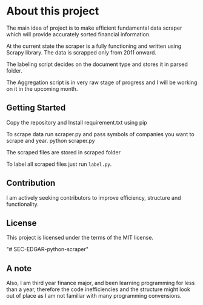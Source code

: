 # About this project 

   The main idea of project is to make efficient fundamental data scraper which will provide accurately sorted financial information.
   
   At the current state the scraper is a fully functioning and written using Scrapy library.
        The data is scrapped only from 2011 onward.

   The labeling script decides on the document type and stores it in parsed folder.

   The Aggregation script is in very raw stage of progress and I will be working on it in the upcoming month.  

## Getting Started
   Copy the repository and Install requirement.txt using pip
  
   To scrape data run scraper.py and pass symbols of companies you want to scrape and year.
        python scraper.py
        
   The scraped files are stored in scraped folder 

   To label all scraped files just run 
      ```
         label.py
      ```.

## Contribution
I am actively seeking contributors to improve efficiency, structure and functionality.

## License

This project is licensed under the terms of the MIT license.

"# SEC-EDGAR-python-scraper" 

## A note 
Also, I am third year finance major, and been learning programming for less than a year, therefore the code inefficiencies and the structure might look out of place as I am not familiar with many programming convensions. 
